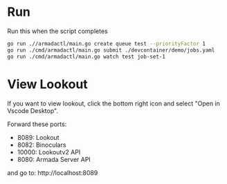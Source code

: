 # Run

Run this when the script completes

```bash
go run .//armadactl/main.go create queue test --priorityFactor 1
go run ./cmd/armadactl/main.go submit ./devcontainer/demo/jobs.yaml
go run ./cmd/armadactl/main.go watch test job-set-1
```

# View Lookout

If you want to view lookout, click the bottom right icon and select "Open in Vscode Desktop".

Forward these ports:

- 8089: Lookout
- 8082: Binoculars
- 10000: Lookoutv2 API
- 8080: Armada Server API

and go to: http://localhost:8089